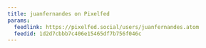 ```yaml
---
title: juanfernandes on Pixelfed
params:
  feedlink: https://pixelfed.social/users/juanfernandes.atom
  feedid: 1d2d7cbbb7c406e15465df7b756f046c
---
```

